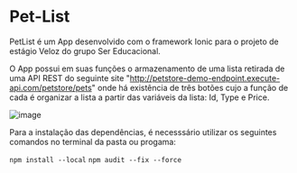 # Pet-List

PetList é um App desenvolvido com o framework Ionic para o projeto de estágio Veloz do grupo Ser Educacional.

O App possui em suas funções o armazenamento de uma lista retirada de uma API REST do seguinte site "http://petstore-demo-endpoint.execute-api.com/petstore/pets" onde há
existência de três botões cujo a função de cada é organizar a lista a partir das variáveis da lista: Id, Type e Price.

![image](https://user-images.githubusercontent.com/88844519/185764089-db2219e9-a98e-4afe-8617-530872e9bab1.png)

Para a instalação das dependências, é necesssário utilizar os seguintes comandos no terminal da pasta ou progama:

```npm install --local```
```npm audit --fix --force```

